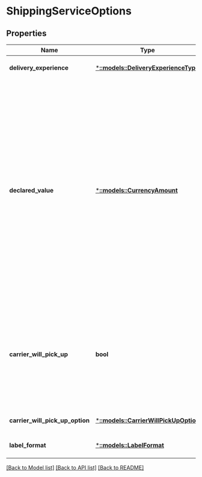# ShippingServiceOptions

## Properties
Name | Type | Description | Notes
------------ | ------------- | ------------- | -------------
**delivery_experience** | [***::models::DeliveryExperienceType**](DeliveryExperienceType.md) | The delivery confirmation level. | [default to null]
**declared_value** | [***::models::CurrencyAmount**](CurrencyAmount.md) | The declared value of the shipment. The carrier uses this value to determine the amount to use to insure the shipment. If DeclaredValue is greater than the carrier&#39;s minimum insurance amount, the seller is charged for the additional insurance as determined by the carrier. For information about optional insurance coverage, see the Seller Central Help [UK](https://sellercentral.amazon.co.uk/gp/help/200204080) [US](https://sellercentral.amazon.com/gp/help/200204080). | [optional] [default to null]
**carrier_will_pick_up** | **bool** | When true, the carrier will pick up the package.  Note: Scheduled carrier pickup is available only using Dynamex (US), DPD (UK), and Royal Mail (UK). | [default to null]
**carrier_will_pick_up_option** | [***::models::CarrierWillPickUpOption**](CarrierWillPickUpOption.md) |  | [optional] [default to null]
**label_format** | [***::models::LabelFormat**](LabelFormat.md) | The seller&#39;s preferred label format. | [optional] [default to null]

[[Back to Model list]](../README.md#documentation-for-models) [[Back to API list]](../README.md#documentation-for-api-endpoints) [[Back to README]](../README.md)


